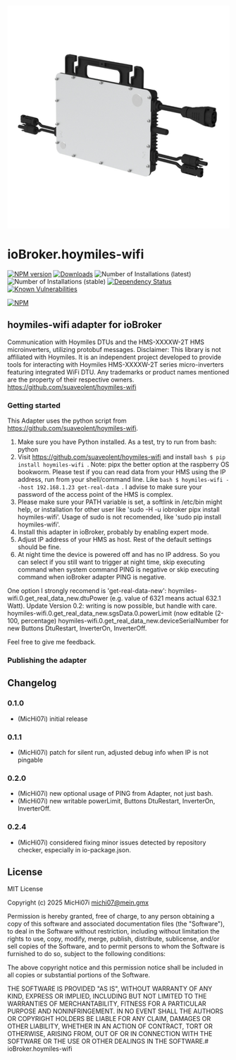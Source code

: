 ![Logo](admin/hoymiles-wifi.png)
# ioBroker.hoymiles-wifi

[![NPM version](http://img.shields.io/npm/v/iobroker.hoymiles-wifi.svg)](https://www.npmjs.com/package/iobroker.hoymiles-wifi)
[![Downloads](https://img.shields.io/npm/dm/iobroker.hoymiles-wifi.svg)](https://www.npmjs.com/package/iobroker.hoymiles-wifi)
![Number of Installations (latest)](http://iobroker.live/badges/hoymiles-wifi-installed.svg)
![Number of Installations (stable)](http://iobroker.live/badges/hoymiles-wifi-stable.svg)
[![Dependency Status](https://img.shields.io/david/MicHi07i/iobroker.hoymiles-wifi.svg)](https://david-dm.org/MicHi07i/iobroker.hoymiles-wifi)
[![Known Vulnerabilities](https://snyk.io/test/github/MicHi07i/ioBroker.hoymiles-wifi/badge.svg)](https://snyk.io/test/github/MicHi07i/ioBroker.hoymiles-wifi)

[![NPM](https://nodei.co/npm/iobroker.hoymiles-wifi.png?downloads=true)](https://nodei.co/npm/iobroker.hoymiles-wifi/)

## hoymiles-wifi adapter for ioBroker

Communication with Hoymiles DTUs and the HMS-XXXXW-2T HMS microinverters, utilizing protobuf messages. Disclaimer: This library is not affiliated with Hoymiles. It is an independent project developed to provide tools for interacting with Hoymiles HMS-XXXXW-2T series micro-inverters featuring integrated WiFi DTU. Any trademarks or product names mentioned are the property of their respective owners. https://github.com/suaveolent/hoymiles-wifi

### Getting started

This Adapter uses the python script from https://github.com/suaveolent/hoymiles-wifi.
1) Make sure you have Python installed. As a test, try to run from bash: python
2) Visit https://github.com/suaveolent/hoymiles-wifi and install
       `bash
    $ pip install hoymiles-wifi
    `. Note: pipx the better option at the raspberry OS bookworm.
   Please test if you can read data from your HMS using the IP address, run from your shell/command line. Like 
       `bash
   $ hoymiles-wifi --host 192.168.1.23 get-real-data
   `. 
   I advise to make sure your password of the access point of the HMS is complex.
3) Please make sure your PATH variable is set, a softlink in /etc/bin might help, or installation for other user like 'sudo -H -u iobroker pipx install hoymiles-wifi'. Usage of sudo is not recomended, like 'sudo pip install hoymiles-wifi'.
4) Install this adapter in ioBroker, probably by enabling expert mode.
5) Adjust IP address of your HMS as host. Rest of the default settings should be fine.
6) At night time the device is powered off and has no IP address. So you can select if you still want to trigger at night time, skip executing command when system command PING is negative or skip executing command when ioBroker adapter PING is negative.

One option I strongly recomend is 'get-real-data-new':
hoymiles-wifi.0.get_real_data_new.dtuPower (e.g. value of 6321 means actual 632.1 Watt).
Update Version 0.2: writing is now possible, but handle with care.
hoymiles-wifi.0.get_real_data_new.sgsData.0.powerLimit (now editable (2-100, percentage)
hoymiles-wifi.0.get_real_data_new.deviceSerialNumber for new Buttons 
DtuRestart, InverterOn, InverterOff.

Feel free to give me feedback.



### Publishing the adapter

## Changelog

### 0.1.0
* (MicHi07i) initial release
### 0.1.1
* (MicHi07i) patch for silent run, adjusted debug info when IP is not pingable
### 0.2.0
* (MicHi07i) new optional usage of PING from Adapter, not just bash.
* (MicHi07i) new writable powerLimit, Buttons DtuRestart, InverterOn, InverterOff.
### 0.2.4
* (MicHi07i) considered fixing minor issues detected by repository checker, especially in io-package.json.

## License
MIT License

Copyright (c) 2025 MicHi07i <michi07@mein.gmx>

Permission is hereby granted, free of charge, to any person obtaining a copy
of this software and associated documentation files (the "Software"), to deal
in the Software without restriction, including without limitation the rights
to use, copy, modify, merge, publish, distribute, sublicense, and/or sell
copies of the Software, and to permit persons to whom the Software is
furnished to do so, subject to the following conditions:

The above copyright notice and this permission notice shall be included in all
copies or substantial portions of the Software.

THE SOFTWARE IS PROVIDED "AS IS", WITHOUT WARRANTY OF ANY KIND, EXPRESS OR
IMPLIED, INCLUDING BUT NOT LIMITED TO THE WARRANTIES OF MERCHANTABILITY,
FITNESS FOR A PARTICULAR PURPOSE AND NONINFRINGEMENT. IN NO EVENT SHALL THE
AUTHORS OR COPYRIGHT HOLDERS BE LIABLE FOR ANY CLAIM, DAMAGES OR OTHER
LIABILITY, WHETHER IN AN ACTION OF CONTRACT, TORT OR OTHERWISE, ARISING FROM,
OUT OF OR IN CONNECTION WITH THE SOFTWARE OR THE USE OR OTHER DEALINGS IN THE
SOFTWARE.# ioBroker.hoymiles-wifi
